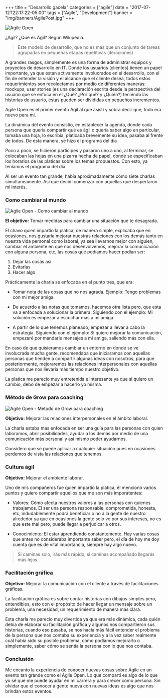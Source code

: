 +++
title = "Desarrollo gacela"
categories = ["agile"]
date = "2017-07-12T22:17:22-05:00"
tags = ["Agile",  "Development"]
banner = "img/banners/AgilePost.jpg"
+++

![Agile Open](../../img/post/agile_open/agile1.png)

¿Ágil? ¿Qué es Ágil? Según Wikipedia.

> Este modelo de desarrollo, que no es más que un conjunto de tareas agrupadas en pequeñas etapas repetitivas (iteraciones)

A grandes rasgos, simplemente es una forma de administrar equipos y proyectos de desarrollo en IT. Donde los usuarios (clientes) tienen un papel importante, ya que estan activamente involucrados en el desarrollo, con el fin de entender la visión y el alcance que el cliente desea, todos estos requerimientos son recolectamos por medio de diferentes maneras: mockups, user stories (es una declaración escrita desde la perspectiva del usuario que se enfoca en el ¿Qué? ¿Por qué? y ¿Quién?)  teniendo las historias de usuario, éstas pueden ser divididas en pequeños incrementos. 

Agile Open es el primer evento Ágil al que asistí y sobra decir que, todo era nuevo para mi.

La dinámica del evento consistio, en establecer la agenda, donde cada persona que quería compartir  qué es ágil o quería saber algo en particular, tomaba una hoja, lo escribía, platicaba brevemente su idea, pasaba al frente de todos. De esta manera, se hizo el programa del día

Poco a poco, se hicieron participes y pasaron uno a uno, al terminar, se colocaban las hojas en una pizarra hecha de papel, donde se especificaban los horarios de las platicas sobre los temas propuestos. Con esto, ya teníamos el programa del día.

Al ser un evento tan grande, había aproximadamente cómo siete charlas simultaneamente. Así que decidí comenzar con aquellas que despertaron mi interés. 

### Como cambiar al mundo

![Agile Open - Como cambiar al mundo](../../img/post/agile_open/agile2.jpg)

**El objetivo:** Tomar medidas para cambiar una situación que te desagrada. 

El chavo quien impartio la platica, de manera simple, explicaba que en ocasiones, nos gustaría mejorar nuestras relaciones con los demás tanto en nuestra vida personal como laboral, ya sea llevarnos mejor con alguien, cambiar el ambiente en que nos desenvolvemos, mejorar la comunicación con alguna persona, etc, las cosas que podíamos hacer podían ser: 

1. Dejar las cosas así
2. Evitarlas
3. Hacer algo

Prácticamente la charla se enfocaba en el punto tres, que era:

*  Tomar nota de las cosas que no nos agrada. Ejemplo: Tengo problemas con mi mejor amiga.

*  De acuerdo a las notas que tomamos, hacemos otra lista pero, que esta va a enfocada a solucionar la primera. Siguiendo con el ejemplo:  Mi solución es empezar a escuchar más a mi amiga.

*  A partir de lo que tenemos planeado, empezar a llevar a cabo la estrategía. Siguiendo con el ejemplo: Si quiero mejorar la comunicación, empezaré por mandarle mensajes a mi amiga, saliendo más con ella.

En caso de que quisieramos cambiar un entorno en donde se ve involucrada mucha gente, recomendaba que iniciaramos con aquellas personas que tienden a compartir algunas ideas con nosotros, para que posteriormente, mejoraremos las relaciones interpersonales con aquellas  personas que nos llevaría más tiempo nuestro objetivo.

La platica me parecio muy entretenida e interesante ya que   si quiero un cambio, debo de empezar a hacerlo yo misma. 


### Método de Grow para coaching

![Agile Open - Metodo de Grow para coaching](../../img/post/agile_open/agile3.jpg)

**Objetivo:** Mejorar las relaciones interpersonales en el ámbito laboral.

La charla estaba más enfocada en ser una guía para las personas con quien laboramos, abrir posibilidades, ayudar a los demás por medio de una comunicación más personal y así mismo poder ayudarnos.

Considero que se puede aplicar a cualquier situación pues en ocasiones perdemos de vista las relaciones que tenemos.  

### Cultura ágil

**Objetivo:** Mejorar el ambiente laborar. 

Uno de mis compañeros fue quien impartio la platica, él mencionó varios puntos y quiero compartir aquellos que me son más imporatentes:

* Valores:  Cómo afecta nuestros valores a  las personas con quienes trabajamos. El ser una persona responsable, comprometida, honesta, etc, indudablemente podrá beneficiar o no a la gente de nuestro alrededor ya que en ocasiones la gente solo ve por sus intereses, no es que este mal pero, puede llegar a perjudicar a otros.

* Conocimiento: El estar aprendiendo constantemente. Hay varias cosas que antes no consideraba importante saber pero, el día de hoy me doy cuenta que es de vital importancia, siempre hay algo nuevo. 

> Si caminas solo, irás más rápido, si caminas acompañado llegarás más lejos. 

### Facilitación gráfica

**Objetivo:** Mejorar la comunicación con el cliente a través de facilitaciones gráficas.

La facilitación gráfica es sobre contar  historias con dibujos simples pero, entendibles, esto con el propósito de hacer llegar un mensaje sobre un problema, una necesidad, un requerimiento de manera más clara.

Esta charla me parecio muy divertida ya que era más dinámica, cada quién debía de elaborar su facilitación gráfica y algunos nos compartieron sus historias, cuando eso pasaba, se nos hacía más fácil entender el problema de la persona que nos contaba su experiencia y a la vez saber realmente cuál había sido su posible problema, cómo podíamos mejorarlo o simplemente, saber cómo se sentía la persona con lo que nos contaba. 


### Conclusión

Me encanto la experiencia de conocer nuevas cosas sobre Ágile en un evento tan grande como el Agile Open. Lo que compartí es algo de lo que yo sé que me puede ayudar en mi carrera y para crecer como persona. Sin olvidar que el conocer a gente nueva con nuevas ideas es algo que nos brindan estos eventos.

